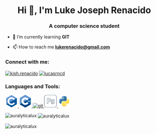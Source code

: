 <h1 align="center">Hi 👋, I'm Luke Joseph Renacido</h1>
<h3 align="center">A computer science student</h3>

- 🌱 I’m currently learning **GIT**

- 📫 How to reach me **lukerenacido@gmail.com**

<h3 align="left">Connect with me:</h3>
<p align="left">
<a href="https://fb.com/kish.renacido" target="blank"><img align="center" src="https://raw.githubusercontent.com/rahuldkjain/github-profile-readme-generator/master/src/images/icons/Social/facebook.svg" alt="kish.renacido" height="30" width="40" /></a>
<a href="https://instagram.com/lucasrncd" target="blank"><img align="center" src="https://raw.githubusercontent.com/rahuldkjain/github-profile-readme-generator/master/src/images/icons/Social/instagram.svg" alt="lucasrncd" height="30" width="40" /></a>
</p>

<h3 align="left">Languages and Tools:</h3>
<p align="left"> <a href="https://www.cprogramming.com/" target="_blank" rel="noreferrer"> <img src="https://raw.githubusercontent.com/devicons/devicon/master/icons/c/c-original.svg" alt="c" width="40" height="40"/> </a> <a href="https://www.w3schools.com/cpp/" target="_blank" rel="noreferrer"> <img src="https://raw.githubusercontent.com/devicons/devicon/master/icons/cplusplus/cplusplus-original.svg" alt="cplusplus" width="40" height="40"/> </a> <a href="https://git-scm.com/" target="_blank" rel="noreferrer"> <img src="https://www.vectorlogo.zone/logos/git-scm/git-scm-icon.svg" alt="git" width="40" height="40"/> </a> <a href="https://www.photoshop.com/en" target="_blank" rel="noreferrer"> <img src="https://raw.githubusercontent.com/devicons/devicon/master/icons/photoshop/photoshop-line.svg" alt="photoshop" width="40" height="40"/> </a> <a href="https://www.python.org" target="_blank" rel="noreferrer"> <img src="https://raw.githubusercontent.com/devicons/devicon/master/icons/python/python-original.svg" alt="python" width="40" height="40"/> </a> </p>

<p><img align="left" src="https://github-readme-stats.vercel.app/api/top-langs?username=auralyticalux&show_icons=true&locale=en&layout=compact" alt="auralyticalux" /></p>

<p>&nbsp;<img align="center" src="https://github-readme-stats.vercel.app/api?username=auralyticalux&show_icons=true&locale=en" alt="auralyticalux" /></p>

<p><img align="center" src="https://github-readme-streak-stats.herokuapp.com/?user=auralyticalux&" alt="auralyticalux" /></p>
